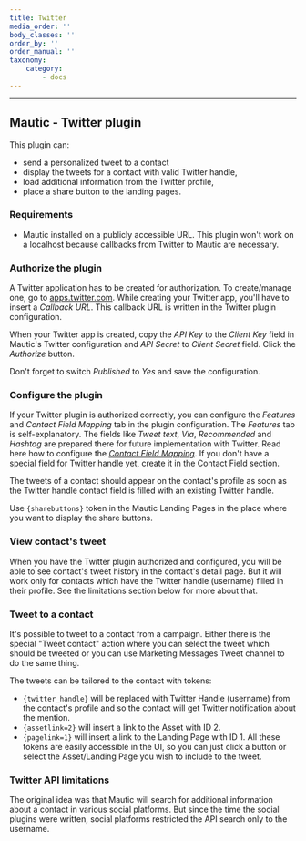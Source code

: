 ```yaml
---
title: Twitter
media_order: ''
body_classes: ''
order_by: ''
order_manual: ''
taxonomy:
    category:
        - docs
---
```


-------------------

## Mautic - Twitter plugin

This plugin can:

- send a personalized tweet to a contact
- display the tweets for a contact with valid Twitter handle,
- load additional information from the Twitter profile,
- place a share button to the landing pages.

### Requirements

- Mautic installed on a publicly accessible URL. This plugin won't work on a localhost because callbacks from Twitter to Mautic are necessary.

### Authorize the plugin

A Twitter application has to be created for authorization. To create/manage one, go to [apps.twitter.com][twitter-com]. While creating your Twitter app, you'll have to insert a *Callback URL*. This callback URL is written in the Twitter plugin configuration.

When your Twitter app is created, copy the *API Key* to the *Client Key* field in Mautic's Twitter configuration and *API Secret* to *Client Secret* field. Click the *Authorize* button. 

Don't forget to switch *Published* to *Yes* and save the configuration.

### Configure the plugin

If your Twitter plugin is authorized correctly, you can configure the *Features* and *Contact Field Mapping* tab in the plugin configuration. The *Features* tab is self-explanatory. The fields like *Tweet text*, *Via*, *Recommended* and *Hashtag* are prepared there for future implementation with Twitter. Read here how to configure the *[Contact Field Mapping][field-mapping]*. If you don't have a special field for Twitter handle yet, create it in the Contact Field section.

The tweets of a contact should appear on the contact's profile as soon as the Twitter handle contact field is filled with an existing Twitter handle.

Use `{sharebuttons}` token in the Mautic Landing Pages in the place where you want to display the share buttons.

### View contact's tweet

When you have the Twitter plugin authorized and configured, you will be able to see contact's tweet history in the contact's detail page. But it will work only for contacts which have the Twitter handle (username) filled in their profile. See the limitations section below for more about that.

### Tweet to a contact

It's possible to tweet to a contact from a campaign. Either there is the special "Tweet contact" action where you can select the tweet which should be tweeted or you can use Marketing Messages Tweet channel to do the same thing.

The tweets can be tailored to the contact with tokens:
- `{twitter_handle}` will be replaced with Twitter Handle (username) from the contact's profile and so the contact will get Twitter notification about the mention.
- `{assetlink=2}` will insert a link to the Asset with ID 2.
- `{pagelink=1}` will insert a link to the Landing Page with ID 1.
All these tokens are easily accessible in the UI, so you can just click a button or select the Asset/Landing Page you wish to include to the tweet.

### Twitter API limitations

The original idea was that Mautic will search for additional information about a contact in various social platforms. But since the time the social plugins were written, social platforms restricted the API search only to the username.

[twitter-com]: <https://apps.twitter.com/>
[field-mapping]: </plugins/general-resources/field-mapping>
